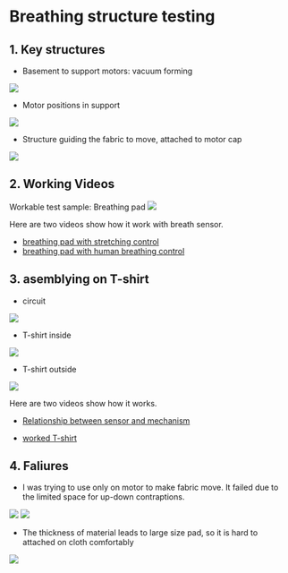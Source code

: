 # Breathing structure testing

## 1. Key structures
 
 * Basement to support motors: vacuum forming
 
![](https://github.com/danqian/mechatronic-2019/blob/master/Final%20Project/media/motor%20control%20structure/support_vaccum%20forming.jpg)
 
 * Motor positions in support
 
![](https://github.com/danqian/mechatronic-2019/blob/master/Final%20Project/media/motor%20control%20structure/motor%20positions%20in%20support.jpg)
 
 * Structure guiding the fabric to move, attached to motor cap
 
![](https://github.com/danqian/mechatronic-2019/blob/master/Final%20Project/media/motor%20control%20structure/structure%20to%20lead%20fabric%20moving.jpg)

## 2. Working Videos
Workable test sample: Breathing pad
![](https://github.com/danqian/mechatronic-2019/blob/master/Final%20Project/media/motor%20control%20structure/breathing%20pad%20attached%20on%20clothing.jpg)


Here are two videos show how it work with breath sensor.
 * [breathing pad with stretching control](https://github.com/danqian/mechatronic-2019/blob/master/Final%20Project/media/motor%20control%20structure/breathing%20pad%20with%20stetching%20control.mp4)
 * [breathing pad with human breathing control](https://github.com/danqian/mechatronic-2019/blob/master/Final%20Project/media/motor%20control%20structure/breathing%20pad%20with%20human%20breathing%20control.mp4)

## 3. asemblying on T-shirt

 * circuit

![](https://github.com/danqian/mechatronic-2019/blob/master/Final%20Project/media/assemblying%20on%20T-shirt/circuit.jpg)

 * T-shirt inside

![](https://github.com/danqian/mechatronic-2019/blob/master/Final%20Project/media/assemblying%20on%20T-shirt/T-shirt_inside.jpg)

 * T-shirt outside

![](https://github.com/danqian/mechatronic-2019/blob/master/Final%20Project/media/assemblying%20on%20T-shirt/T-shirt_outside.jpg)


Here are two videos show how it works.
 *  [Relationship between sensor and mechanism](https://github.com/danqian/mechatronic-2019/blob/master/Final%20Project/media/assemblying%20on%20T-shirt/relationship%20between%20sensor%20and%20mechanism.MOV)
 
 *  [worked T-shirt](https://github.com/danqian/mechatronic-2019/blob/master/Final%20Project/media/assemblying%20on%20T-shirt/assembled%20T-shirt.mp4)



## 4. Faliures
 
 * I was trying to use only on motor to make fabric move. It failed due to the limited space for up-down contraptions.
 
 ![](https://github.com/danqian/mechatronic-2019/blob/master/Final%20Project/media/motor%20control%20structure/fail%20sturcture1.jpg)
 ![](https://github.com/danqian/mechatronic-2019/blob/master/Final%20Project/media/motor%20control%20structure/fail%20structure2.jpg)
 
 * The thickness of material leads to large size pad, so it is hard to attached on cloth comfortably
 
 ![](https://github.com/danqian/mechatronic-2019/blob/master/Final%20Project/media/motor%20control%20structure/fail%20support.jpg)
